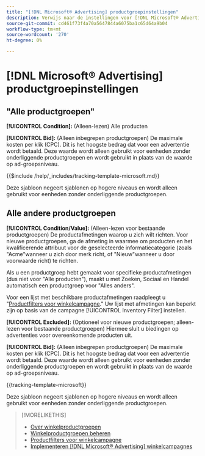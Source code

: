 ```yaml
---
title: "[!DNL Microsoft® Advertising] productgroepinstellingen"
description: Verwijs naar de instellingen voor [!DNL Microsoft® Advertising] winkelgroepen.
source-git-commit: cd461f73f4a70a5647844a6075ba1c65d64a9b04
workflow-type: tm+mt
source-wordcount: '270'
ht-degree: 0%

---
```


# [!DNL Microsoft® Advertising] productgroepinstellingen

## &quot;Alle productgroepen&quot;

**[!UICONTROL Condition]:** (Alleen-lezen) Alle producten

**[!UICONTROL Bid]:** (Alleen inbegrepen productgroepen) De maximale kosten per klik (CPC). Dit is het hoogste bedrag dat voor een advertentie wordt betaald. Deze waarde wordt alleen gebruikt voor eenheden zonder onderliggende productgroepen en wordt gebruikt in plaats van de waarde op ad-groepsniveau.

<!-- **[!UICONTROL Tracking Template]:** -->

{{$include /help/_includes/tracking-template-microsoft.md}}

Deze sjabloon negeert sjablonen op hogere niveaus en wordt alleen gebruikt voor eenheden zonder onderliggende productgroepen.

## Alle andere productgroepen

**[!UICONTROL Condition/Value]:** (Alleen-lezen voor bestaande productgroepen) De productafmetingen waarop u zich wilt richten. Voor nieuwe productgroepen, ga de afmeting in waarmee om producten en het kwalificerende attribuut voor de geselecteerde informatiecategorie (zoals &quot;Acme&quot;wanneer u zich door merk richt, of &quot;Nieuw&quot;wanneer u door voorwaarde richt) te richten.

Als u een productgroep hebt gemaakt voor specifieke productafmetingen (dus niet voor &quot;Alle producten&quot;), maakt u met Zoeken, Sociaal en Handel automatisch een productgroep voor &quot;Alles anders&quot;.

Voor een lijst met beschikbare productafmetingen raadpleegt u &quot;[Productfilters voor winkelcampagne](/help/search-social-commerce/campaign-management/campaigns/shopping-campaign-product-filters.md).&quot; Uw lijst met afmetingen kan beperkt zijn op basis van de campagne [!UICONTROL Inventory Filter] instellen.

**[!UICONTROL Excluded]:** (Optioneel voor nieuwe productgroepen; alleen-lezen voor bestaande productgroepen) Hiermee sluit u biedingen op advertenties voor overeenkomende producten uit.

**[!UICONTROL Bid]:** (Alleen inbegrepen productgroepen) De maximale kosten per klik (CPC). Dit is het hoogste bedrag dat voor een advertentie wordt betaald. Deze waarde wordt alleen gebruikt voor eenheden zonder onderliggende productgroepen en wordt gebruikt in plaats van de waarde op ad-groepsniveau.

<!-- **[!UICONTROL Tracking Template]:** -->

<!-- ExL can't handle the same include twice in the same file, so using a snippet for the second occurrence.

{{$include /help/_includes/tracking-template-microsoft.md}}
-->

{{tracking-template-microsoft}}

Deze sjabloon negeert sjablonen op hogere niveaus en wordt alleen gebruikt voor eenheden zonder onderliggende productgroepen.

>[!MORELIKETHIS]
>
>* [Over winkelproductgroepen](product-group-about.md)
>* [Winkelproductgroepen beheren](product-group-manage.md)
>* [Productfilters voor winkelcampagne](/help/search-social-commerce/campaign-management/campaigns/shopping-campaign-product-filters.md)
>* [Implementeren [!DNL Microsoft® Advertising] winkelcampagnes](/help/search-social-commerce/campaign-management/special-campaign-types/microsoft-shopping-campaigns.md)

